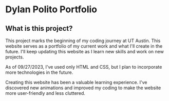 # Dylan Polito Portfolio

## What is this project?
This project marks the beginning of my coding journey at UT Austin. This website serves as a portfolio of my current work and what I'll create in the future. I'll keep updating this website as I learn new skills and work on new projects.

As of 09/27/2023, I've used only HTML and CSS, but I plan to incorporate more technologies in the future.

Creating this website has been a valuable learning experience. I've discovered new animations and improved my coding to make the website more user-friendly and less cluttered.